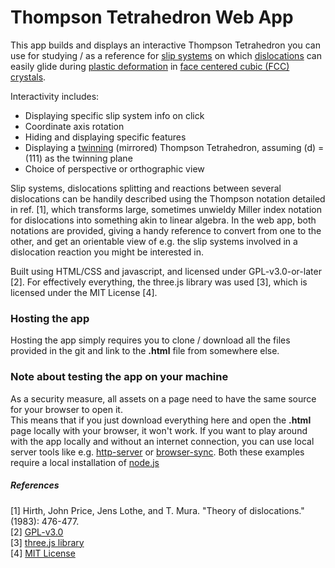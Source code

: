 # Thompson Tetrahedron Web App

This app builds and displays an interactive Thompson Tetrahedron you can use for studying / as a reference for [slip systems](https://en.wikipedia.org/wiki/Slip_(materials_science)#Slip_systems) on which [dislocations](https://en.wikipedia.org/wiki/Dislocation) can easily glide during [plastic deformation](https://en.wikipedia.org/wiki/Plasticity_(physics)) in [face centered cubic (FCC) crystals](https://en.wikipedia.org/wiki/Cubic_crystal_system).

Interactivity includes:
* Displaying specific slip system info on click
* Coordinate axis rotation 
* Hiding and displaying specific features 
* Displaying a [twinning](https://en.wikipedia.org/wiki/Crystal_twinning) (mirrored) Thompson Tetrahedron, assuming (d) = (111) as the twinning plane
* Choice of perspective or orthographic view

Slip systems, dislocations splitting and reactions between several dislocations can be handily described using the Thompson notation detailed in ref. [1], which transforms large, sometimes unwieldy Miller index notation for dislocations into something akin to linear algebra.
In the web app, both notations are provided, giving a handy reference to convert from one to the other, and get an orientable view of e.g. the slip systems involved in a dislocation reaction you might be interested in.

Built using HTML/CSS and javascript, and licensed under GPL-v3.0-or-later [2].
For effectively everything, the three.js library was used [3], which is licensed under the MIT License [4].


### Hosting the app

Hosting the app simply requires you to clone / download all the files provided in the git and link to the **.html** file from somewhere else.


### Note about testing the app on your machine

As a security measure, all assets on a page need to have the same source for your browser to open it.  
This means that if you just download everything here and open the **.html** page locally with your browser, it won't work.
If you want to play around with the app locally and without an internet connection, you can use local server tools like e.g. [http-server](https://www.npmjs.com/package/http-server) or [browser-sync](https://www.browsersync.io/#install). Both these examples require a local installation of [node.js](https://nodejs.org)


##### References

[1] Hirth, John Price, Jens Lothe, and T. Mura. "Theory of dislocations." (1983): 476-477.  
[2] [GPL-v3.0](https://www.gnu.org/licenses/gpl-3.0.en.html)  
[3] [three.js library](https://github.com/mrdoob/three.js)  
[4] [MIT License](https://en.wikipedia.org/wiki/MIT_License)  
